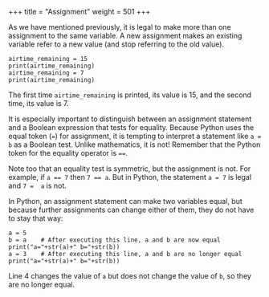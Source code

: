 +++
title = "Assignment"
weight = 501
+++

As we have mentioned previously, it is legal to make more than one assignment to the
same variable. A new assignment makes an existing variable refer to a new value
(and stop referring to the old value).

```
airtime_remaining = 15
print(airtime_remaining)
airtime_remaining = 7
print(airtime_remaining)
```

The first time ```airtime_remaining``` is
printed, its value is 15, and the second time, its value is 7.

It is especially important to distinguish between an
assignment statement and a Boolean expression that tests for equality.
Because Python uses the equal token (```=```) for assignment,
it is tempting to interpret a statement like
```a = b``` as a Boolean test.  Unlike mathematics, it is not!  Remember that the Python token
for the equality operator is ```==```.

Note too that an equality test is symmetric, but the assignment is not. For example,
if ```a == 7``` then ```7 == a```. But in Python, the statement ```a = 7```
is legal and ```7 =  a``` is not.

In Python, an assignment statement can make
two variables equal, but because further assignments can change either of them,
they do not have to stay that way:

```
a = 5
b = a    # After executing this line, a and b are now equal
print("a="+str(a)+" b="+str(b))
a = 3    # After executing this line, a and b are no longer equal
print("a="+str(a)+" b="+str(b))
```

Line 4 changes the value of ```a``` but does not change the value of
```b```, so they are no longer equal.

